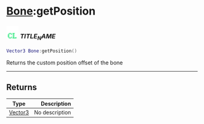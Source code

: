 # [Bone](../bone/README.md):getPosition

### <img src="../../.gitbook/assets/client.png" width="32" height="32" /> $TITLE_NAME$

```lua
Vector3 Bone:getPosition()
```

Returns the custom position offset of the bone<br>

-----------------
## Returns

| Type   | Description |
| ------ | ----------: |
| [Vector3](../vector3/README.md) | No description |
